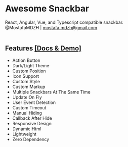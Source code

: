 # Awesome Snackbar
React, Angular, Vue, and Typescript compatible snackbar.<br>
@MostafaMDZH | mostafa.mdzh@gmail.com</br></br>

## Features <a href='https://awesome-snackbar.demos.mostafa-mdzh.ir'>[Docs & Demo]</a>
- Action Button
- Dark/Light Theme
- Custom Position
- Icon Support
- Custom Style
- Custom Markup
- Multiple Snackbars At The Same Time
- Update On Fly
- User Event Detection
- Custom Timeout
- Manual Hiding
- Callback After Hide
- Responsive Design
- Dynamic Html
- Lightweight
- Zero Dependency